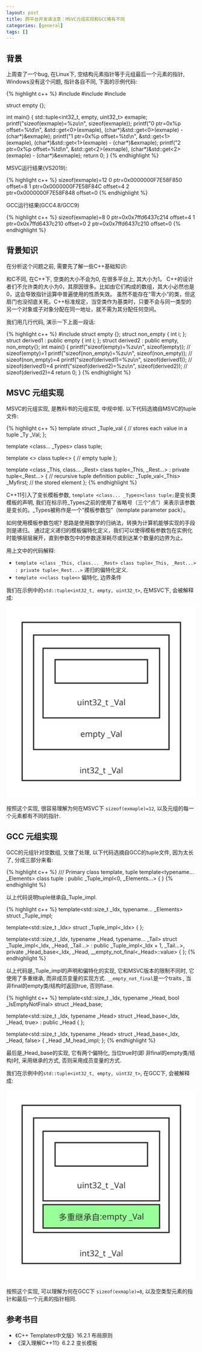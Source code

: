 ```yaml
---
layout: post
title: 跨平台开发请注意：MSVC元组实现和GCC略有不同
categories: [general]
tags: []
---
```


## 背景

上周查了一个bug, 在Linux下, 空结构元素指针等于元组最后一个元素的指针, Windows没有这个问题, 指针各自不同, 下面的示例代码:

{% highlight c++ %}
#include <cstdint>
#include <cstdio>
#include <tuple>

struct empty {};

int main()
{
    std::tuple<int32_t, empty, uint32_t> exmaple;
    printf("sizeof(exmaple)=%zu\n", sizeof(exmaple));
    printf("0 ptr=0x%p offset=%td\n", &std::get<0>(exmaple), (char*)&std::get<0>(exmaple) - (char*)&exmaple);
    printf("1 ptr=0x%p offset=%td\n", &std::get<1>(exmaple), (char*)&std::get<1>(exmaple) - (char*)&exmaple);
    printf("2 ptr=0x%p offset=%td\n", &std::get<2>(exmaple), (char*)&std::get<2>(exmaple) - (char*)&exmaple);
    return 0;
}
{% endhighlight %}

MSVC运行结果(VS2019):

{% highlight c++ %}
sizeof(exmaple)=12
0 ptr=0x0000000F7E58F850 offset=8
1 ptr=0x0000000F7E58F84C offset=4
2 ptr=0x0000000F7E58F848 offset=0
{% endhighlight %}

GCC运行结果(GCC4.8/GCC9)

{% highlight c++ %}
sizeof(exmaple)=8
0 ptr=0x0x7ffd6437c214 offset=4
1 ptr=0x0x7ffd6437c210 offset=0
2 ptr=0x0x7ffd6437c210 offset=0
{% endhighlight %}

## 背景知识

在分析这个问题之前, 需要先了解一些C++基础知识:

和C不同, 在C++下, 空类的大小不会为0, 在很多平台上, 其大小为1。
C++的设计者们不允许类的大小为0，其原因很多。比如由它们构成的数组，其大小必然也是0，这会导致指针运算中普遍使用的性质失效。
虽然不能存在“零大小”的类，但这扇门也没彻底关死。C++标准规定，当空类作为基类时，只要不会与同一类型的另一个对象或子对象分配在同一地址，就不需为其分配任何空间。

我们用几行代码, 演示一下上面一段话:

{% highlight c++ %}
#include <cstdio>
struct empty {};
struct non_empty
{
    int i;
};
struct derived1 : public empty 
{
    int i;
};
struct derived2 : public empty, non_empty{};
int main()
{
    printf("sizeof(empty)=%zu\n", sizeof(empty)); // sizeof(empty)=1
    printf("sizeof(non_empty)=%zu\n", sizeof(non_empty)); // sizeof(non_empty)=4
    printf("sizeof(derived1)=%zu\n", sizeof(derived1)); // sizeof(derived1)=4
    printf("sizeof(derived2)=%zu\n", sizeof(derived2)); // sizeof(derived2)=4
    return 0;
}
{% endhighlight %}

## MSVC 元组实现

MSVC的元组实现, 是教科书的元组实现, 中规中矩. 以下代码选摘自MSVC的tuple文件:

{% highlight c++ %}
template <class _Ty>
struct _Tuple_val { // stores each value in a tuple
    _Ty _Val;
};

template <class... _Types>
class tuple;

template <>
class tuple<> { // empty tuple
};

template <class _This, class... _Rest>
class tuple<_This, _Rest...> : private tuple<_Rest...> { // recursive tuple definition
public:
    _Tuple_val<_This> _Myfirst; // the stored element
};
{% endhighlight %}

C++11引入了变长模板参数, 
`template <class... _Types>class tuple;`是变长类模板的声明, 
我们在标示符_Types之前的使用了省略号（三个“点”）来表示该参数是变长的。_Types被称作是一个“模板参数包”（template parameter pack）。

如何使用模板参数包呢? 思路是使用数学的归纳法，转换为计算机能够实现的手段则是递归。
通过定义递归的模板偏特化定义，我们可以使得模板参数包在实例化时能够层层展开，直到参数包中的参数逐渐耗尽或到达某个数量的边界为止。

用上文中的代码解释:

* `template <class _This, class... _Rest> class tuple<_This, _Rest...> : private tuple<_Rest...>` 递归的偏特化定义.
* `template <>class tuple<>` 偏特化, 边界条件

我们在示例中的`std::tuple<int32_t, empty, uint32_t>`, 在MSVC下, 会被解释成:

![](../resources/images/2020-10-31-cpp_tuple_empty_class_msvc_tuple.svg)

按照这个实现, 很容易理解为何在MSVC下 `sizeof(exmaple)=12`, 以及元组的每一个元素都有不同的指针.

## GCC 元组实现

GCC的元组针对空数组, 又做了处理, 以下代码选摘自GCC的tuple文件, 因为太长了, 分成三部分来看:

{% highlight c++ %}
  /// Primary class template, tuple
  template<typename... _Elements> 
    class tuple : public _Tuple_impl<0, _Elements...>
    {
    }
{% endhighlight %}

以上代码说明tuple继承自_Tuple_impl. 

{% highlight c++ %}
  template<std::size_t _Idx, typename... _Elements>
    struct _Tuple_impl; 

  template<std::size_t _Idx>
    struct _Tuple_impl<_Idx>
    {
    };

  template<std::size_t _Idx, typename _Head, typename... _Tail>
    struct _Tuple_impl<_Idx, _Head, _Tail...>
    : public _Tuple_impl<_Idx + 1, _Tail...>,
      private _Head_base<_Idx, _Head, __empty_not_final<_Head>::value>
    {
    };
{% endhighlight %}

以上代码是_Tuple_impl的声明和偏特化的实现, 它和MSVC版本的限制不同时, 它使用了多重继承, 而非成员变量的实现方式.
`__empty_not_final`是一个traits , 当非final的empty类/结构时返回true, 否则flase.

{% highlight c++ %}
  template<std::size_t _Idx, typename _Head, bool _IsEmptyNotFinal>
    struct _Head_base;

  template<std::size_t _Idx, typename _Head>
    struct _Head_base<_Idx, _Head, true>
    : public _Head
    {
    };

  template<std::size_t _Idx, typename _Head>
    struct _Head_base<_Idx, _Head, false>
    {
      _Head _M_head_impl;
    };
{% endhighlight %}

 最后是_Head_base的实现, 它有两个偏特化, 当位true时(即 非final的empty类/结构)时, 采用继承的方式, 否则采用成员变量的方式.

我们在示例中的`std::tuple<int32_t, empty, uint32_t>`, 在GCC下, 会被解释成:

![](../resources/images/2020-10-31-cpp_tuple_empty_class_gcc_tuple.svg)

按照这个实现, 可以理解为何在GCC下 `sizeof(exmaple)=8`, 以及空类型元素的指针和最后一个元素的指针相同.

## 参考书目

* 《C++ Templates中文版》16.2.1 布局原则
* 《深入理解C++11》6.2.2 变长模板